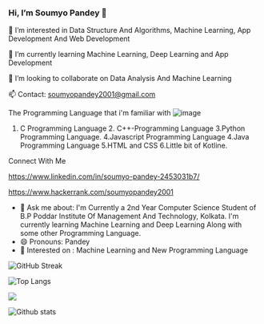 ### Hi, I’m Soumyo Pandey 👋
👀 I’m interested in Data Structure And Algorithms, Machine Learning, App Development And Web Development

🌱 I’m currently learning Machine Learning, Deep Learning and App Development

💞️ I’m looking to collaborate on Data Analysis And Machine Learning

📫 Contact: soumyopandey2001@gmail.com

 The Programming Language that i'm familiar with ![image](https://user-images.githubusercontent.com/70663140/131749520-735460fd-1f0f-4b0a-87d6-4d705255382d.png)
 
 
 
 1. C Programming Language 2. C++-Programming Language 3.Python Programming Language. 4.Javascript Programming Language 4.Java Programming Language 5.HTML and CSS 6.Little bit of Kotline.
 
 Connect With Me
 
 https://www.linkedin.com/in/soumyo-pandey-2453031b7/
 
 https://www.hackerrank.com/soumyopandey2001
 
 
 - 💬 Ask me about: I'm Currently a 2nd Year Computer Science Student of B.P Poddar Institute Of Management And Technology, Kolkata. I'm currently learning Machine Learning and Deep Learning Along with some other Programming Language.
- 😄 Pronouns: Pandey
- 👯 Interested on : Machine Learning and New Programming Language


![GitHub Streak](https://github-readme-streak-stats.herokuapp.com?user=Soumyo-Pandey&theme=light)


<!-- - [![Top Langs](https://github-readme-stats.vercel.app/api/top-langs/?username=Soumyo-Pandey&theme=dark)](https://github.com/shreyakoley020102/github-readme-stats) -->

![Top Langs](https://github-readme-stats.vercel.app/api/top-langs/?username=Soumyo-Pandey&hide=html&show_icons=true&theme=tokyonight&title_color=fff&icon_color=79ff97&text_color=9f9f9f&bg_color=151515)


![](https://activity-graph.herokuapp.com/graph?username=Soumyo-Pandey&theme=chartreuse-dark	)

![Github stats](https://github-readme-stats.vercel.app/api?username=Soumyo-Pandey&theme=tokyonight&title_color=fff)



<!--
**Soumyo-Pandey/Soumyo-Pandey** is a ✨ _special_ ✨ repository because its `README.md` (this file) appears on your GitHub profile.
